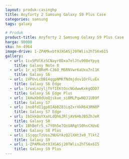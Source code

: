 ```yaml
---
layout: produk-casinghp
title: Anyforty 2 Samsung Galaxy S9 Plus Case
categories: samsung
tags: galaxy

# Produk
product-title: Anyforty 2 Samsung Galaxy S9 Plus Case
harga: 90000
sku: hn-4964
image-drive: 1-ZPAMkxbt9JXGASj20TWlis2hTS6x6I5
gallery:
  - url: 1ivSPUlKzSCNayr0Dxa7elJtu908eYpyq
    title: Galaxy Note 8
  - url: 1r_uj7BReM-C36O_M6RNVwr6aUxu7nl1K
    title: Galaxy S6
  - url: 1VPUvLcDBI4qgpNMKfNdmjdov1OrFLuEx
    title: Galaxy S6 Edge
  - url: 1rwxLnzyljTVfIEKtOscNGdwwKxkgQDD7
    title: Galaxy S6 Edge Plus
  - url: 1kHwXb0dUoQjskue_siBMLPqwNQJ1UB9f
    title: Galaxy S7
  - url: 1no8fdI1gp8IAbBZ83iqZxrXkR643RN8P
    title: Galaxy S7 Edge
  - url: 1bIkkQoYXaXLdQh6JRljAV6HbJB5ZhJeR
    title: Galaxy S8
  - url: 1BhBeFr5_s7Y0h5e7QxUARgtS0hsCXUxE
    title: Galaxy S8 Plus
  - url: 1SjqqcTzUss2NUGYAzQ2lXHt3x0_TlktZ
    title: Galaxy S9
  - url: 1-ZPAMkxbt9JXGASj20TWlis2hTS6x6I5
    title: Galaxy S9 Plus
---
```

